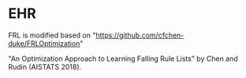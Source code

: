 # EHR

FRL is modified based on "https://github.com/cfchen-duke/FRLOptimization"

 "An Optimization Approach to Learning Falling Rule Lists" by Chen and Rudin (AISTATS 2018).


